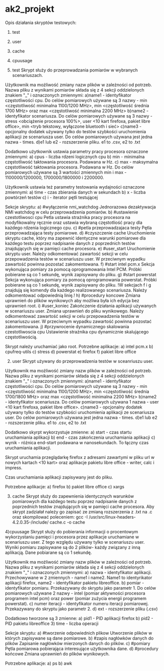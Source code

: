 # ak2_projekt
Opis działania skryptów testowych:
1) test
2) user
3) cache
4) cpuusage

1) test
Skrypt służy do przeprowadzania pomiarów w wybranych scenariuszach.

Użytkownik ma możliwość zmiany nazw plików w zależności od potrzeb. Nazwa pliku z wynikami pomiarów składa się z 4 sekcji oddzielonych znakiem "_" i oznaczonych zmiennymi:
a)name1 - identyfikator częstotliwości cpu. Do celów pomiarowych używane są 3 nazwy - min <częstotliwość minimalna 1100/1200 MHz>, min <częstotliwość średnia 1700 MHz> oraz max <częstotliwość minimalna 2200 MHz>
b)name2 - identyfikator scenariusza. Do celów pomiarowych używane są 3 nazwy - stress <obciążenie procesora 100%>, user <10 kart firefoxa, pakiet libre office>, min <tryb tekstowy, wyłączone bluetooth i sieć>
c)name3 - opcjonalny dodatek używany tylko do testów szybkości uruchomienia aplikacji ze scenariusza user. Do celów pomiarowych używana jest jedna nazwa - times.
d)e1 lub e2 - rozszerzenie pliku. e1 to .csv, e2 to .txt

Dodatkowo użytkownik ustawia parametry pracy procesora oznaczone zmiennymi:
a) cpus - liczba rdzeni logicznych cpu
b) min - minimalna częstotliwość taktowania procesora. Podawana w Hz. 
c) max - maksymalna częstotliwość taktowania procesora. Podawana w Hz.
Do celów pomiarowych używane są 3 wartości zmiennych min i max - 1100000/1200000, 1700000/1800000 i 2200000.

Użytkownik ustawia też parametry testowania wydajności oznaczone zmiennymi:
a) time - czas zbierania danych w sekundach
b) x - liczba powtórzeń testów
c) i - iterator pętli testującej

Sekcje skryptu:
a) #wyłączenie nmi_watchdog
Jednorazowa dezaktywacja NMI watchdog w celu przeprowadzenia pomiarów.
b) #ustawienie czestotliwosci cpu
Petla ustawia strażnika pracy procesora na modyfikowalny ręcznie oraz ustawia wybraną częstotliość pracy dla każdego rdzenia logicznego cpu.
c) #petla przeprowadzajaca testy
Pętla przeprowadzająca testy pomiarowe.
d) #czyszczenie cache
Uruchomienie skryptu cache, który ma zapewnić identyczne warunki pomiarowe dla każdego testu poprzez nadpisanie danych z poprzednich testów znajdujących się w pamięci cache procesora.
e) #user_start
Uruchomienie skryptu user. Należy odkomentować zawartość sekcji w celu przepowadzenia testów w scenariuszu user. W przeciwnym wypadku zawartość powinna pozostać zakomentowana.
f) #start intel pcm.x
Sekcja wykonująca pomiary za pomocą oprogramowania Intel PCM. Próbki pobierane są co 1 sekundę, wynik zapisywany do pliku.
g) #start powerstat
Sekcja wykonująca pomiary za pomocą oprogramowania powerstat. Próbki pobierane są co 1 sekundę, wynik zapisywany do pliku.
!W sekcjach f i g znajdują się komendy dla każdego realizowanego scenariusza. Należy odkomentować odpowiednią linię.!
h) #procedury koncowe
Zmiana uprawnień do plików wynikowych aby możliwa była ich edycja bez uprawnień root.
i) #user_koniec
Zakończenie działania aplikacji używanych w scenariuszu user. Zmiana uprawnień do pliku wynikowego. Należy odkomentować zawartość sekcji w celu przepowadzenia testów w scenariuszu user. W przeciwnym wypadku zawartość powinna pozostać zakomentowana.
j) #przywrocenie dynamicznego skalowania czestotliwoscia cpu
Ustawienie strażnika cpu dynamicznie skalującego częstotliwością.

Skrypt należy uruchamiać jako root.
Potrzebne aplikacje:
a) intel pcm.x
b) cpufreq-utils
c) stress
d) powerstat
e) firefox
f) pakiet libre office




2) user
Skrypt używany do przeprowadzenia testów w sceanriuszu user.

Użytkownik ma możliwość zmiany nazw plików w zależności od potrzeb. Nazwa pliku z wynikami pomiarów składa się z 4 sekcji oddzielonych znakiem "_" i oznaczonych zmiennymi:
a)name1 - identyfikator częstotliwości cpu. Do celów pomiarowych używane są 3 nazwy - min <częstotliwość minimalna 1100/1200 MHz>, min <częstotliwość średnia 1700/1800 MHz> oraz max <częstotliwość minimalna 2200 MHz>
b)name2 - identyfikator scenariusza. Do celów pomiarowych używana 1 nazwa - user <10 kart firefoxa, pakiet libre office>.
c)name3 - opcjonalny dodatek używany tylko do testów szybkości uruchomienia aplikacji ze scenariusza user. Do celów pomiarowych używana jest jedna nazwa - times.
d)e1 lub e2 - rozszerzenie pliku. e1 to .csv, e2 to .txt

Dodatkowo skyrpt wykorzystuje zmienne:
a) start - czas startu uruchamiania aplikacji
b) end - czas zakończenia uruchamiania aplikacji
c) wynik - różnica end-start podawana w nanosekundach. To łączny czas uruchamiania aplikacji.

Skrypt uruchamia przeglądarkę firefox z adresami zawartymi w pliku url w nowych kartach <10 kart> oraz aplikacje pakietu libre office - writer, calc i impress.

Czas uruchamiania aplikacji zapisywany jest do pliku.

Potrzebne aplikacje:
a) firefox
b) pakiet libre office
c) xargs





3) cache
Skrypt służy do zapewnienia identycznych warunków pomiarowych dla każdego testu poprzez nadpisanie danych z poprzednich testów znajdujących się w pamięci cache procesora.
Aby skrypt zadziałał należy go zapisać ze zmianą rozszerzenia z .txt na .c oraz skompilować poleceniem:
gcc -I /usr/src/linux-headers-4.2.0.35-/include/ cache.c -o cache



4)cpuusage
Skrypt służy do pobierania informacji o procentowym wykorzystaniu pamięci i procesora przez aplikacje uruchamiane w scenariuszu user. Z tego względu używany tylko w scenariuszu user. Wyniki pomiaru zapisywane są do 2 plików- każdy związany z inną aplikacją. Dane pobiarane są co 1 sekundę.

Użytkownik ma możliwość zmiany nazw plików w zależności od potrzeb. Nazwa pliku z wynikami pomiarów składa się z 4 sekcji oddzielonych znakiem "_" i oznaczonych zmiennymi:
a) nazwa - identyfikator aplikacji. Przechowywane w 2 zmiennych - name1 i name2. Name1 to identyrikator aplikacji firefox, name2 - identyfikator pakietu libreoffice. 
b) pomiar - identyfikator pomiaru. Przekazywany do skryptu jako parametr 1. Do celów pomiarowych używane 2 nazwy - intel (pomiar aktywności procesora programem intel pcm) oraz power (pomiar zużycia energii programem powerstat).
c) numer iteracji - identyfikator numeru iteracji pomiarowej. Przekazywany do skryptu jako parametr 2. 
d) ext - rozszerzenie pliku (.csv)

Dodatkowo tworzone są 3 zmienne:
a) pid1 - PID aplikacji firefox
b) pid2 - PID pakietu libreoffice
3) time - liczba operacji

Sekcje skryptu:
a) #tworzenie odpowiednich plikow
Utworzenie plików w których zapisywane są dane pomiarowe.
b) #zapis nagłówków danych do plików
Zapisanie nagłówków mierzonych danych do plików.
c) #pomiary
Pętla pomiarowa pobierająca interesujące użytkownika dane.
d) #procedury końcowe
Zmiana uprawnień do plików wynikowych.

Potrzebne aplikacje:
a) ps
b) awk



